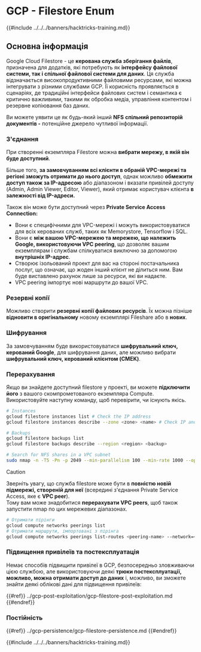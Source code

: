 # GCP - Filestore Enum

{{#include ../../../banners/hacktricks-training.md}}

## Основна інформація

Google Cloud Filestore - це **керована служба зберігання файлів**, призначена для додатків, які потребують як **інтерфейсу файлової системи, так і спільної файлової системи для даних**. Ця служба відзначається високопродуктивними файловими ресурсами, які можна інтегрувати з різними службами GCP. Її корисність проявляється в сценаріях, де традиційні інтерфейси файлових систем і семантика є критично важливими, такими як обробка медіа, управління контентом і резервне копіювання баз даних.

Ви можете уявити це як будь-який інший **NFS** **спільний репозиторій документів -** потенційне джерело чутливої інформації.

### З'єднання

При створенні екземпляра Filestore можна **вибрати мережу, в якій він буде доступний**.

Більше того, **за замовчуванням всі клієнти в обраній VPC-мережі та регіоні зможуть отримати до нього доступ**, однак можливо **обмежити доступ також за IP-адресою** або діапазоном і вказати привілей доступу (Admin, Admin Viewer, Editor, Viewer), який отримає користувач клієнта **в залежності від IP-адреси.**

Також він може бути доступний через **Private Service Access Connection:**

- Вони є специфічними для VPC-мережі і можуть використовуватися для всіх керованих служб, таких як Memorystore, Tensorflow і SQL.
- Вони є **між вашою VPC-мережею та мережею, що належить Google, використовуючи VPC peering**, що дозволяє вашим екземплярам і службам спілкуватися виключно за допомогою **внутрішніх IP-адрес**.
- Створює ізольований проект для вас на стороні постачальника послуг, що означає, що жоден інший клієнт не ділиться ним. Вам буде виставлено рахунок лише за ресурси, які ви надаєте.
- VPC peering імпортує нові маршрути до вашої VPC.

### Резервні копії

Можливо створити **резервні копії файлових ресурсів**. Їх можна пізніше **відновити в оригінальному** новому екземплярі Fileshare або в **нових**.

### Шифрування

За замовчуванням буде використовуватися **шифрувальний ключ, керований Google**, для шифрування даних, але можливо вибрати **шифрувальний ключ, керований клієнтом (CMEK)**.

### Перерахування

Якщо ви знайдете доступний filestore у проекті, ви можете **підключити його** з вашого скомпрометованого екземпляра Compute. Використовуйте наступну команду, щоб перевірити, чи існують якісь.
```bash
# Instances
gcloud filestore instances list # Check the IP address
gcloud filestore instances describe --zone <zone> <name> # Check IP and access restrictions

# Backups
gcloud filestore backups list
gcloud filestore backups describe --region <region> <backup>

# Search for NFS shares in a VPC subnet
sudo nmap -n -T5 -Pn -p 2049 --min-parallelism 100 --min-rate 1000 --open 10.99.160.2/20
```
> [!CAUTION]
> Зверніть увагу, що служба filestore може бути в **повністю новій підмережі, створеній для неї** (всередині з'єднання Private Service Access, яке є **VPC peer**).\
> Тому вам може знадобитися **перерахувати VPC peers**, щоб також запустити nmap по цих мережевих діапазонах.
>
> ```bash
> # Отримати пірінги
> gcloud compute networks peerings list
> # Отримати маршрути, імпортовані з пірінга
> gcloud compute networks peerings list-routes <peering-name> --network=<network-name> --region=<region> --direction=INCOMING
> ```

### Підвищення привілеїв та постексплуатація

Немає способів підвищити привілеї в GCP, безпосередньо зловживаючи цією службою, але використовуючи деякі **трюки постексплуатації, можливо, можна отримати доступ до даних** і, можливо, ви зможете знайти деякі облікові дані для підвищення привілеїв:

{{#ref}}
../gcp-post-exploitation/gcp-filestore-post-exploitation.md
{{#endref}}

### Постійність

{{#ref}}
../gcp-persistence/gcp-filestore-persistence.md
{{#endref}}

{{#include ../../../banners/hacktricks-training.md}}
